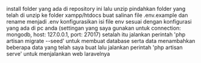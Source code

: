 install folder yang ada di repository ini lalu unzip 
pindahkan folder yang telah di unzip ke folder xampp/htdocs
buat salinan file .env.example dan rename menjadi .env
konfigurasikan isi file env sesuai dengan konfigurasi yang ada di pc anda (settingan yang saya gunakan untuk connection: mongodb, host: 127.0.0.1, port: 27017)
setalah itu jalankan perintah 'php artisan migrate --seed' untuk membuat database serta data menambahkan beberapa data yang telah saya buat
lalu jalankan perintah 'php artisan serve' untuk menjalankan web laravelnya
